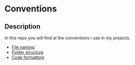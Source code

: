 # Conventions

## Description
In this repo you will find al the conventions i use in my projects.

- [File naming]()
- [Folder structure]()
- [Code formatting]()
